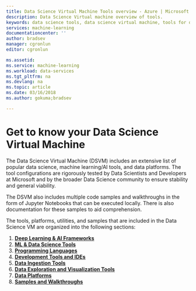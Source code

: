 ```yaml
---
title: Data Science Virtual Machine Tools overview - Azure | Microsoft Docs
description: Data Science Virtual machine overview of tools.
keywords: data science tools, data science virtual machine, tools for data science, linux data science
services: machine-learning
documentationcenter: ''
author: bradsev
manager: cgronlun
editor: cgronlun

ms.assetid: 
ms.service: machine-learning
ms.workload: data-services
ms.tgt_pltfrm: na
ms.devlang: na
ms.topic: article
ms.date: 03/16/2018
ms.author: gokuma;bradsev

---
```

# Get to know your Data Science Virtual Machine

The Data Science Virtual Machine (DSVM) includes an extensive list of popular data science, machine learning/AI tools, and data platforms. The tool configurations are rigorously tested by Data Scientists and Developers at Microsoft and by the broader Data Science community to ensure stability and general viability.

The DSVM also includes multiple code samples and walkthroughs in the form of Jupyter Notebooks that can be executed locally. There is also documentation for these samples to aid comprehension. 

The tools, platforms, utilities, and samples that are included in the Data Science VM are organized into the following sections:

1. **[Deep Learning & AI Frameworks](dsvm-deep-learning-ai-frameworks.md)**
2. **[ML & Data Science Tools](dsvm-ml-data-science-tools.md)**
3. **[Programming Languages](dsvm-languages.md)**
4. **[Development Tools and IDEs](dsvm-tools-development.md)**
5. **[Data Ingestion Tools](dsvm-tools-ingestion.md)**
6. **[Data Exploration and Visualization Tools](dsvm-tools-explore-and-visualize.md)**
7. **[Data Platforms](dsvm-data-platforms.md)**
8. **[Samples and Walkthroughs](dsvm-samples-and-walkthroughs.md)**
